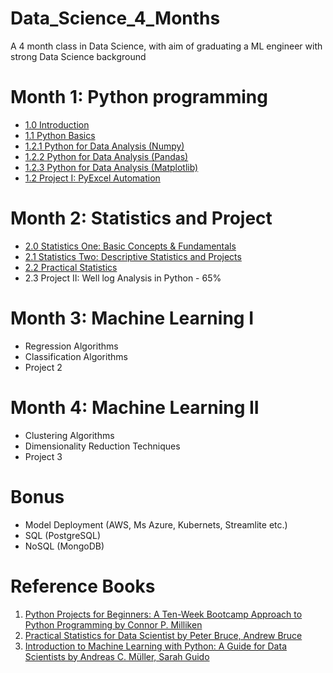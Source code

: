 # Data_Science_4_Months
A 4 month class in Data Science, with aim of graduating a ML engineer with strong Data Science background

# Month 1: Python programming 
- [1.0 Introduction](https://github.com/Ekeopara-Praise/Data_Science_4_Months/tree/master/Month_1_Python_Programming/1.0%20Introduction)
- [1.1 Python Basics](https://github.com/Ekeopara-Praise/Data_Science_4_Months/tree/master/Month_1_Python_Programming/1.1%20Python%20Basics)
- [1.2.1 Python for Data Analysis (Numpy)](https://github.com/Ekeopara-Praise/Data_Science_4_Months/tree/master/Month_1_Python_Programming/1.3%20Python%20for%20Data%20Analysis)
- [1.2.2 Python for Data Analysis (Pandas)](https://github.com/Ekeopara-Praise/Data_Science_4_Months/blob/master/Month_1_Python_Programming/1.3%20Python%20for%20Data%20Analysis/Data_Analysis_Pandas.ipynb)
- [1.2.3 Python for Data Analysis (Matplotlib)](https://github.com/Ekeopara-Praise/Data_Science_4_Months/blob/master/Month_1_Python_Programming/1.3%20Python%20for%20Data%20Analysis/Data_Analysis_Matplotlib.ipynb)
- [1.2 Project I: PyExcel Automation](https://github.com/Ekeopara-Praise/Data_Science_4_Months/tree/master/Month_1_Python_Programming/1.2%20Project%20I)

# Month 2: Statistics and Project
- [2.0 Statistics One: Basic Concepts & Fundamentals](https://github.com/Ekeopara-Praise/Data_Science_4_Months/blob/master/Month_2_Statistics_and_Projects/STAT101_Basic_Concepts.ipynb)
- [2.1 Statistics Two: Descriptive Statistics and Projects](https://github.com/Ekeopara-Praise/Data_Science_4_Months/blob/master/Month_2_Statistics_and_Projects/STAT102_Descriptive_Statistics.ipynb)
- [2.2 Practical Statistics](https://github.com/Ekeopara-Praise/Data_Science_4_Months/blob/master/Month_2_Statistics_and_Projects/Practical_Statistics.ipynb)
- 2.3 Project II: Well log Analysis in Python - 65%

# Month 3: Machine Learning I
- Regression Algorithms 
- Classification Algorithms
- Project 2

# Month 4: Machine Learning II
- Clustering Algorithms 
- Dimensionality Reduction Techniques
- Project 3

# Bonus 
- Model Deployment (AWS, Ms Azure, Kubernets, Streamlite etc.)
- SQL (PostgreSQL)
- NoSQL (MongoDB) 

# Reference Books
1. [Python Projects for Beginners: A Ten-Week Bootcamp Approach to Python Programming by Connor P. Milliken](https://b-ok.africa/book/5397996/6aa85e)
2. [Practical Statistics for Data Scientist by Peter Bruce, Andrew Bruce](https://b-ok.africa/book/2956293/a93aca)
3. [Introduction to Machine Learning with Python: A Guide for Data Scientists by Andreas C. Müller, Sarah Guido](https://b-ok.africa/book/2600143/062a5c)
